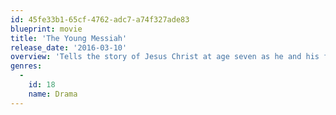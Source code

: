 ```yaml
---
id: 45fe33b1-65cf-4762-adc7-a74f327ade83
blueprint: movie
title: 'The Young Messiah'
release_date: '2016-03-10'
overview: 'Tells the story of Jesus Christ at age seven as he and his family depart Egypt to return home to Nazareth. Told from his childhood perspective, it follows young Jesus as he grows into his religious identity.'
genres:
  -
    id: 18
    name: Drama
---
```

